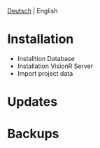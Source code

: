 <!-- TITLE: Administrator -->
<!-- SUBTITLE: Administration tasks -->

[Deutsch](/de-DE/admin-guide) | English
# Installation
* Installtion Database
* Installation VisionR Server
* Import project data
# Updates
# Backups